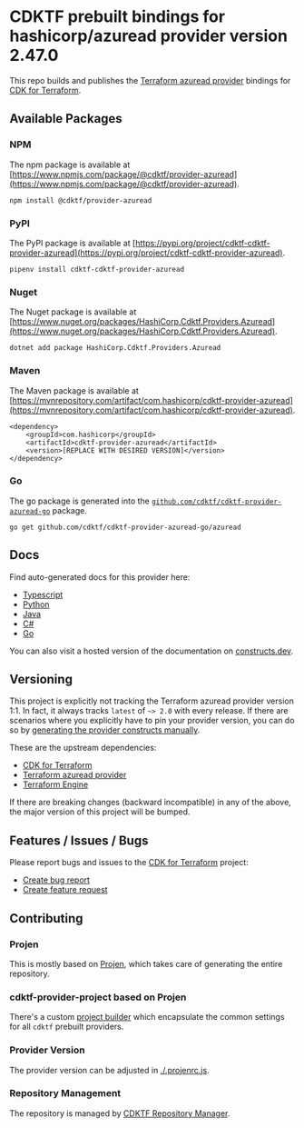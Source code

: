 # CDKTF prebuilt bindings for hashicorp/azuread provider version 2.47.0

This repo builds and publishes the [Terraform azuread provider](https://registry.terraform.io/providers/hashicorp/azuread/2.47.0/docs) bindings for [CDK for Terraform](https://cdk.tf).

## Available Packages

### NPM

The npm package is available at [https://www.npmjs.com/package/@cdktf/provider-azuread](https://www.npmjs.com/package/@cdktf/provider-azuread).

`npm install @cdktf/provider-azuread`

### PyPI

The PyPI package is available at [https://pypi.org/project/cdktf-cdktf-provider-azuread](https://pypi.org/project/cdktf-cdktf-provider-azuread).

`pipenv install cdktf-cdktf-provider-azuread`

### Nuget

The Nuget package is available at [https://www.nuget.org/packages/HashiCorp.Cdktf.Providers.Azuread](https://www.nuget.org/packages/HashiCorp.Cdktf.Providers.Azuread).

`dotnet add package HashiCorp.Cdktf.Providers.Azuread`

### Maven

The Maven package is available at [https://mvnrepository.com/artifact/com.hashicorp/cdktf-provider-azuread](https://mvnrepository.com/artifact/com.hashicorp/cdktf-provider-azuread).

```
<dependency>
    <groupId>com.hashicorp</groupId>
    <artifactId>cdktf-provider-azuread</artifactId>
    <version>[REPLACE WITH DESIRED VERSION]</version>
</dependency>
```

### Go

The go package is generated into the [`github.com/cdktf/cdktf-provider-azuread-go`](https://github.com/cdktf/cdktf-provider-azuread-go) package.

`go get github.com/cdktf/cdktf-provider-azuread-go/azuread`

## Docs

Find auto-generated docs for this provider here:

* [Typescript](./docs/API.typescript.md)
* [Python](./docs/API.python.md)
* [Java](./docs/API.java.md)
* [C#](./docs/API.csharp.md)
* [Go](./docs/API.go.md)

You can also visit a hosted version of the documentation on [constructs.dev](https://constructs.dev/packages/@cdktf/provider-azuread).

## Versioning

This project is explicitly not tracking the Terraform azuread provider version 1:1. In fact, it always tracks `latest` of `~> 2.0` with every release. If there are scenarios where you explicitly have to pin your provider version, you can do so by [generating the provider constructs manually](https://cdk.tf/imports).

These are the upstream dependencies:

* [CDK for Terraform](https://cdk.tf)
* [Terraform azuread provider](https://registry.terraform.io/providers/hashicorp/azuread/2.47.0)
* [Terraform Engine](https://terraform.io)

If there are breaking changes (backward incompatible) in any of the above, the major version of this project will be bumped.

## Features / Issues / Bugs

Please report bugs and issues to the [CDK for Terraform](https://cdk.tf) project:

* [Create bug report](https://cdk.tf/bug)
* [Create feature request](https://cdk.tf/feature)

## Contributing

### Projen

This is mostly based on [Projen](https://github.com/projen/projen), which takes care of generating the entire repository.

### cdktf-provider-project based on Projen

There's a custom [project builder](https://github.com/cdktf/cdktf-provider-project) which encapsulate the common settings for all `cdktf` prebuilt providers.

### Provider Version

The provider version can be adjusted in [./.projenrc.js](./.projenrc.js).

### Repository Management

The repository is managed by [CDKTF Repository Manager](https://github.com/cdktf/cdktf-repository-manager/).
